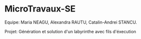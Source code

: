 # MicroTravaux-SE

Equipe: Maria NEAGU, Alexandra RAUTU, Catalin-Andrei STANCU. 

Projet: Génération et solution d'un labyrinthe avec fils d'éxecution
